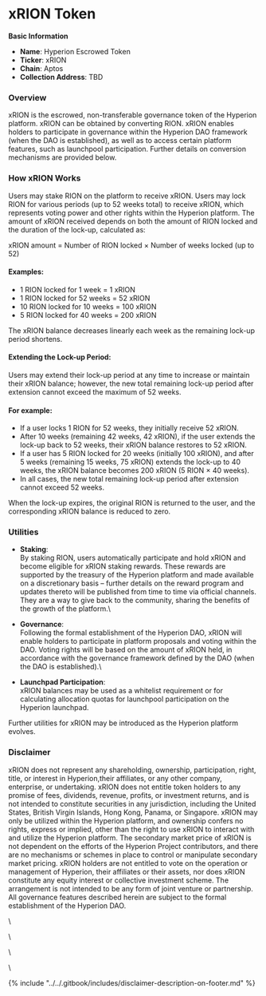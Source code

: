# xRION Token

**Basic Information**

* **Name**: Hyperion Escrowed Token
* **Ticker**: xRION
* **Chain**: Aptos
* **Collection Address**: TBD



### Overview

xRION is the escrowed, non-transferable governance token of the Hyperion platform. xRION can be obtained by converting RION. xRION enables holders to participate in governance within the Hyperion DAO framework (when the DAO is established), as well as to access certain platform features, such as launchpool participation. Further details on conversion mechanisms are provided below.



### How xRION Works

Users may stake RION on the platform to receive xRION. Users may lock RION for various periods (up to 52 weeks total) to receive xRION, which represents voting power and other rights within the Hyperion platform. The amount of xRION received depends on both the amount of RION locked and the duration of the lock-up, calculated as:

xRION amount = Number of RION locked × Number of weeks locked (up to 52)



#### Examples:

* 1 RION locked for 1 week = 1 xRION
* 1 RION locked for 52 weeks = 52 xRION
* 10 RION locked for 10 weeks = 100 xRION
* 5 RION locked for 40 weeks = 200 xRION

The xRION balance decreases linearly each week as the remaining lock-up period shortens.



#### Extending the Lock-up Period:

Users may extend their lock-up period at any time to increase or maintain their xRION balance; however, the new total remaining lock-up period after extension cannot exceed the maximum of 52 weeks.

#### For example:

* If a user locks 1 RION for 52 weeks, they initially receive 52 xRION.
* After 10 weeks (remaining 42 weeks, 42 xRION), if the user extends the lock-up back to 52 weeks, their xRION balance restores to 52 xRION.
* If a user has 5 RION locked for 20 weeks (initially 100 xRION), and after 5 weeks (remaining 15 weeks, 75 xRION) extends the lock-up to 40 weeks, the xRION balance becomes 200 xRION (5 RION × 40 weeks).
* In all cases, the new total remaining lock-up period after extension cannot exceed 52 weeks.

When the lock-up expires, the original RION is returned to the user, and the corresponding xRION balance is reduced to zero.



### Utilities

* **Staking**:\
  By staking RION, users automatically participate and hold xRION and become eligible for xRION staking rewards. These rewards are supported by the treasury of the Hyperion platform and made available on a discretionary basis – further details on the reward program and updates thereto will be published from time to time via official channels. They are a way to give back to the community, sharing the benefits of the growth of the platform.\

* **Governance**:\
  Following the formal establishment of the Hyperion DAO, xRION will enable holders to participate in platform proposals and voting within the DAO. Voting rights will be based on the amount of xRION held, in accordance with the governance framework defined by the DAO (when the DAO is established).\

* **Launchpad Participation**:\
  xRION balances may be used as a whitelist requirement or for calculating allocation quotas for launchpool participation on the Hyperion launchpad.

Further utilities for xRION may be introduced as the Hyperion platform evolves.



### Disclaimer

xRION does not represent any shareholding, ownership, participation, right, title, or interest in Hyperion,their affiliates, or any other company, enterprise, or undertaking. xRION does not entitle token holders to any promise of fees, dividends, revenue, profits, or investment returns, and is not intended to constitute securities in any jurisdiction, including the United States, British Virgin Islands, Hong Kong, Panama, or Singapore. xRION may only be utilized within the Hyperion platform, and ownership confers no rights, express or implied, other than the right to use xRION to interact with and utilize the Hyperion platform. The secondary market price of xRION is not dependent on the efforts of the Hyperion Project contributors, and there are no mechanisms or schemes in place to control or manipulate secondary market pricing. xRION holders are not entitled to vote on the operation or management of Hyperion, their affiliates or their assets, nor does xRION constitute any equity interest or collective investment scheme. The arrangement is not intended to be any form of joint venture or partnership. All governance features described herein are subject to the formal establishment of the Hyperion DAO.

\


\




\




\




























{% include "../../.gitbook/includes/disclaimer-description-on-footer.md" %}

